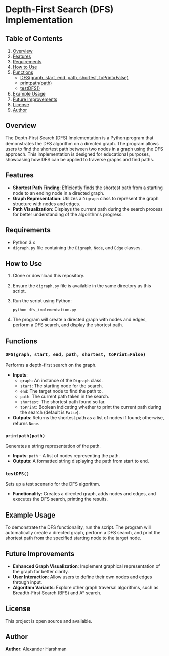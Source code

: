 # Depth-First Search (DFS) Implementation

## Table of Contents

1. [Overview](#overview)
2. [Features](#features)
3. [Requirements](#requirements)
4. [How to Use](#how-to-use)
5. [Functions](#functions)
   - [DFS(graph, start, end, path, shortest, toPrint=False)](#dfsgraph-start-end-path-shortest-toprintfalse)
   - [printpath(path)](#printpathpath)
   - [testDFS()](#testdfs)
6. [Example Usage](#example-usage)
7. [Future Improvements](#future-improvements)
8. [License](#license)
9. [Author](#author)

## Overview

The Depth-First Search (DFS) Implementation is a Python program that demonstrates the DFS algorithm on a directed graph. The program allows users to find the shortest path between two nodes in a graph using the DFS approach. This implementation is designed for educational purposes, showcasing how DFS can be applied to traverse graphs and find paths.

## Features

- **Shortest Path Finding**: Efficiently finds the shortest path from a starting node to an ending node in a directed graph.
- **Graph Representation**: Utilizes a `Digraph` class to represent the graph structure with nodes and edges.
- **Path Visualization**: Displays the current path during the search process for better understanding of the algorithm's progress.

## Requirements

- Python 3.x
- `digraph.py` file containing the `Digraph`, `Node`, and `Edge` classes.

## How to Use

1. Clone or download this repository.
2. Ensure the `digraph.py` file is available in the same directory as this script.
3. Run the script using Python:

    ```sh
    python dfs_implementation.py
    ```

4. The program will create a directed graph with nodes and edges, perform a DFS search, and display the shortest path.

## Functions

### `DFS(graph, start, end, path, shortest, toPrint=False)`

Performs a depth-first search on the graph.

- **Inputs**: 
  - `graph`: An instance of the `Digraph` class.
  - `start`: The starting node for the search.
  - `end`: The target node to find the path to.
  - `path`: The current path taken in the search.
  - `shortest`: The shortest path found so far.
  - `toPrint`: Boolean indicating whether to print the current path during the search (default is `False`).
- **Outputs**: Returns the shortest path as a list of nodes if found; otherwise, returns `None`.

### `printpath(path)`

Generates a string representation of the path.

- **Inputs**: `path` - A list of nodes representing the path.
- **Outputs**: A formatted string displaying the path from start to end.

### `testDFS()`

Sets up a test scenario for the DFS algorithm.

- **Functionality**: Creates a directed graph, adds nodes and edges, and executes the DFS search, printing the results.

## Example Usage

To demonstrate the DFS functionality, run the script. The program will automatically create a directed graph, perform a DFS search, and print the shortest path from the specified starting node to the target node.

## Future Improvements

- **Enhanced Graph Visualization**: Implement graphical representation of the graph for better clarity.
- **User Interaction**: Allow users to define their own nodes and edges through input.
- **Algorithm Variants**: Explore other graph traversal algorithms, such as Breadth-First Search (BFS) and A* search.

## License

This project is open source and available.

## Author

**Author**: Alexander Harshman
